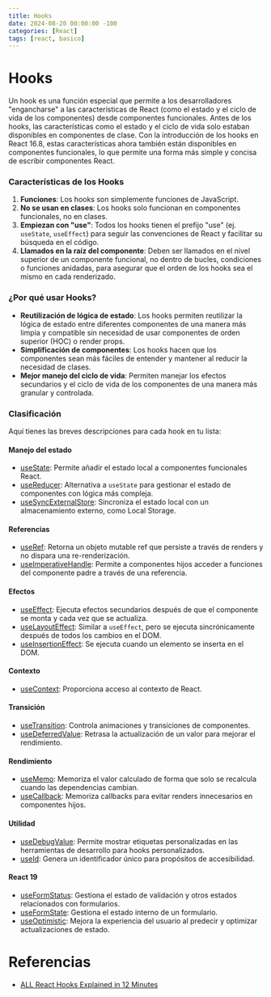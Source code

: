 ```yaml
---
title: Hooks
date: 2024-08-20 00:00:00 -100
categories: [React]
tags: [react, basico]
---
```


# Hooks

Un hook es una función especial que permite a los desarrolladores "engancharse" a las características de React (como el estado y el ciclo de vida de los componentes) desde componentes funcionales. Antes de los hooks, las características como el estado y el ciclo de vida solo estaban disponibles en componentes de clase. Con la introducción de los hooks en React 16.8, estas características ahora también están disponibles en componentes funcionales, lo que permite una forma más simple y concisa de escribir componentes React.

### Características de los Hooks

1. **Funciones**: Los hooks son simplemente funciones de JavaScript.
2. **No se usan en clases**: Los hooks solo funcionan en componentes funcionales, no en clases.
3. **Empiezan con "use"**: Todos los hooks tienen el prefijo "use" (ej. `useState`, `useEffect`) para seguir las convenciones de React y facilitar su búsqueda en el código.
4. **Llamados en la raíz del componente**: Deben ser llamados en el nivel superior de un componente funcional, no dentro de bucles, condiciones o funciones anidadas, para asegurar que el orden de los hooks sea el mismo en cada renderizado.

### ¿Por qué usar Hooks?

-   **Reutilización de lógica de estado**: Los hooks permiten reutilizar la lógica de estado entre diferentes componentes de una manera más limpia y compatible sin necesidad de usar componentes de orden superior (HOC) o render props.
-   **Simplificación de componentes**: Los hooks hacen que los componentes sean más fáciles de entender y mantener al reducir la necesidad de clases.
-   **Mejor manejo del ciclo de vida**: Permiten manejar los efectos secundarios y el ciclo de vida de los componentes de una manera más granular y controlada.

### Clasificación

Aquí tienes las breves descripciones para cada hook en tu lista:

#### Manejo del estado

-   [useState](https://github.com/ShunTr-dev/Docs/tree/main/React/Hooks/useState.md): Permite añadir el estado local a componentes funcionales React.
-   [useReducer](https://github.com/ShunTr-dev/Docs/tree/main/React/Hooks/useReducer.md): Alternativa a `useState` para gestionar el estado de componentes con lógica más compleja.
-   [useSyncExternalStore](https://github.com/ShunTr-dev/Docs/tree/main/React/Hooks/useSyncExternalStore.md): Sincroniza el estado local con un almacenamiento externo, como Local Storage.

#### Referencias

-   [useRef](https://github.com/ShunTr-dev/Docs/tree/main/React/Hooks/useRef.md): Retorna un objeto mutable ref que persiste a través de renders y no dispara una re-renderización.
-   [useImperativeHandle](https://github.com/ShunTr-dev/Docs/tree/main/React/Hooks/useImperativeHandle.md): Permite a componentes hijos acceder a funciones del componente padre a través de una referencia.

#### Efectos

-   [useEffect](https://github.com/ShunTr-dev/Docs/tree/main/React/Hooks/useEffect.md): Ejecuta efectos secundarios después de que el componente se monta y cada vez que se actualiza.
-   [useLayoutEffect](https://github.com/ShunTr-dev/Docs/tree/main/React/Hooks/useLayoutEffect.md): Similar a `useEffect`, pero se ejecuta sincrónicamente después de todos los cambios en el DOM.
-   [useInsertionEffect](https://github.com/ShunTr-dev/Docs/tree/main/React/Hooks/useInsertionEffect.md): Se ejecuta cuando un elemento se inserta en el DOM.

#### Contexto

-   [useContext](https://github.com/ShunTr-dev/Docs/tree/main/React/Hooks/useContext.md): Proporciona acceso al contexto de React.

#### Transición

-   [useTransition](https://github.com/ShunTr-dev/Docs/tree/main/React/Hooks/useTransition.md): Controla animaciones y transiciones de componentes.
-   [useDeferredValue](https://github.com/ShunTr-dev/Docs/tree/main/React/Hooks/useDeferredValue.md): Retrasa la actualización de un valor para mejorar el rendimiento.

#### Rendimiento

-   [useMemo](https://github.com/ShunTr-dev/Docs/tree/main/React/Hooks/useMemo.md): Memoriza el valor calculado de forma que solo se recalcula cuando las dependencias cambian.
-   [useCallback](https://github.com/ShunTr-dev/Docs/tree/main/React/Hooks/useCallback.md): Memoriza callbacks para evitar renders innecesarios en componentes hijos.

#### Utilidad

-   [useDebugValue](https://github.com/ShunTr-dev/Docs/tree/main/React/Hooks/useDebugValue.md): Permite mostrar etiquetas personalizadas en las herramientas de desarrollo para hooks personalizados.
-   [useId](https://github.com/ShunTr-dev/Docs/tree/main/React/Hooks/useId.md): Genera un identificador único para propósitos de accesibilidad.

#### React 19

-   [useFormStatus](https://github.com/ShunTr-dev/Docs/tree/main/React/Hooks/useFormStatus.md): Gestiona el estado de validación y otros estados relacionados con formularios.
-   [useFormState](https://github.com/ShunTr-dev/Docs/tree/main/React/Hooks/useFormState.md): Gestiona el estado interno de un formulario.
-   [useOptimistic](https://github.com/ShunTr-dev/Docs/tree/main/React/Hooks/useOptimistic.md): Mejora la experiencia del usuario al predecir y optimizar actualizaciones de estado.

# Referencias

-   [ALL React Hooks Explained in 12 Minutes](https://www.youtube.com/watch?v=LOH1l-MP_9k)
